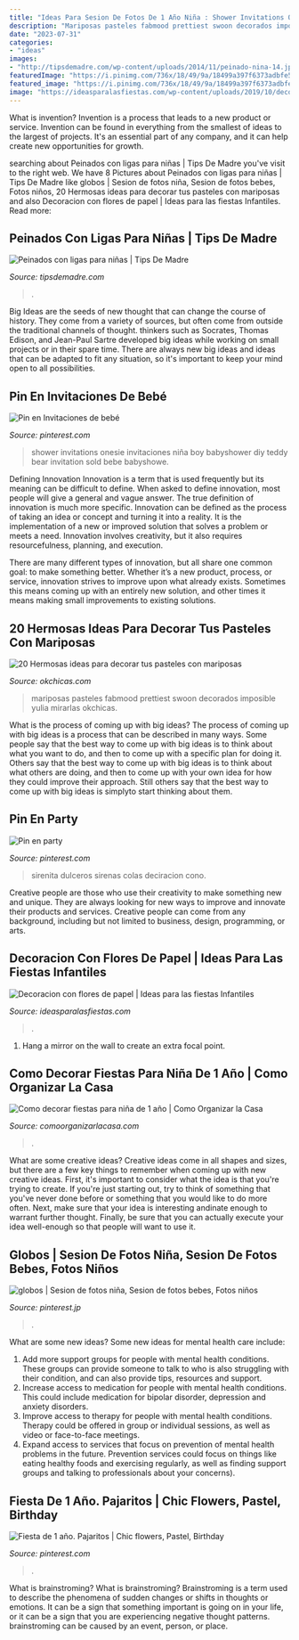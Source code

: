 ```yaml
---
title: "Ideas Para Sesion De Fotos De 1 Año Niña : Shower Invitations Onesie Invitaciones Niña Boy Babyshower Diy Teddy Bear Invitation Sold Bebe Babyshowe"
description: "Mariposas pasteles fabmood prettiest swoon decorados imposible yulia mirarlas okchicas"
date: "2023-07-31"
categories:
- "ideas"
images:
- "http://tipsdemadre.com/wp-content/uploads/2014/11/peinado-nina-14.jpg"
featuredImage: "https://i.pinimg.com/736x/18/49/9a/18499a397f6373adbfe51b8b2f25008f.jpg"
featured_image: "https://i.pinimg.com/736x/18/49/9a/18499a397f6373adbfe51b8b2f25008f.jpg"
image: "https://ideasparalasfiestas.com/wp-content/uploads/2019/10/decoracion-con-flores-de-papel-23.jpg"
---
```



What is invention?
Invention is a process that leads to a new product or service. Invention can be found in everything from the smallest of ideas to the largest of projects. It's an essential part of any company, and it can help create new opportunities for growth.

	

		
searching about Peinados con ligas para niñas | Tips De Madre you've visit to the right web. We have 8 Pictures about Peinados con ligas para niñas | Tips De Madre like globos | Sesion de fotos niña, Sesion de fotos bebes, Fotos niños, 20 Hermosas ideas para decorar tus pasteles con mariposas and also Decoracion con flores de papel | Ideas para las fiestas Infantiles. Read more:
		
    
## Peinados Con Ligas Para Niñas | Tips De Madre

<img loading=lazy src="http://tipsdemadre.com/wp-content/uploads/2014/11/peinado-nina-14.jpg" onerror="this.onerror=null;this.src='https://tse3.mm.bing.net/th?id=OIP.USkbDuCyFCKAeTo49-BZOAHaHa&amp;pid=15.1';" alt="Peinados con ligas para niñas | Tips De Madre">

_Source: tipsdemadre.com_

>. 

	

Big Ideas are the seeds of new thought that can change the course of history. They come from a variety of sources, but often come from outside the traditional channels of thought. thinkers such as Socrates, Thomas Edison, and Jean-Paul Sartre developed big ideas while working on small projects or in their spare time. There are always new big ideas and ideas that can be adapted to fit any situation, so it's important to keep your mind open to all possibilities.

    
## Pin En Invitaciones De Bebé

<img loading=lazy src="https://i.pinimg.com/736x/ad/06/3b/ad063b1fad9dbed597356d3e7ffdf2c0.jpg" onerror="this.onerror=null;this.src='https://tse2.mm.bing.net/th?id=OIP.-F9oebPPLGMIwQfa0-85ugHaK0&amp;pid=15.1';" alt="Pin en Invitaciones de bebé">

_Source: pinterest.com_

>shower invitations onesie invitaciones niña boy babyshower diy teddy bear invitation sold bebe babyshowe. 

	

Defining Innovation
Innovation is a term that is used frequently but its meaning can be difficult to define. When asked to define innovation, most people will give a general and vague answer. The true definition of innovation is much more specific.
Innovation can be defined as the process of taking an idea or concept and turning it into a reality. It is the implementation of a new or improved solution that solves a problem or meets a need. Innovation involves creativity, but it also requires resourcefulness, planning, and execution.

There are many different types of innovation, but all share one common goal: to make something better. Whether it’s a new product, process, or service, innovation strives to improve upon what already exists. Sometimes this means coming up with an entirely new solution, and other times it means making small improvements to existing solutions.

    
## 20 Hermosas Ideas Para Decorar Tus Pasteles Con Mariposas

<img loading=lazy src="https://www.okchicas.com/wp-content/uploads/2020/10/Hermosos-pasteles-con-mariposas-19-1.jpg" onerror="this.onerror=null;this.src='https://tse3.mm.bing.net/th?id=OIP.Xw3SMGoKso0BlciEjvzT7QHaJT&amp;pid=15.1';" alt="20 Hermosas ideas para decorar tus pasteles con mariposas">

_Source: okchicas.com_

>mariposas pasteles fabmood prettiest swoon decorados imposible yulia mirarlas okchicas. 

	

What is the process of coming up with big ideas?
The process of coming up with big ideas is a process that can be described in many ways. Some people say that the best way to come up with big ideas is to think about what you want to do, and then to come up with a specific plan for doing it. Others say that the best way to come up with big ideas is to think about what others are doing, and then to come up with your own idea for how they could improve their approach. Still others say that the best way to come up with big ideas is simplyto start thinking about them.

    
## Pin En Party

<img loading=lazy src="https://i.pinimg.com/736x/18/49/9a/18499a397f6373adbfe51b8b2f25008f.jpg" onerror="this.onerror=null;this.src='https://tse3.mm.bing.net/th?id=OIP.wamEweY_6R2_joY-fNXBZAHaFj&amp;pid=15.1';" alt="Pin en party">

_Source: pinterest.com_

>sirenita dulceros sirenas colas deciracion cono. 

	

Creative people are those who use their creativity to make something new and unique. They are always looking for new ways to improve and innovate their products and services. Creative people can come from any background, including but not limited to business, design, programming, or arts.

    
## Decoracion Con Flores De Papel | Ideas Para Las Fiestas Infantiles

<img loading=lazy src="https://ideasparalasfiestas.com/wp-content/uploads/2019/10/decoracion-con-flores-de-papel-23.jpg" onerror="this.onerror=null;this.src='https://tse2.mm.bing.net/th?id=OIP.rSXOLLQR0NOfqpFvH97j3AHaJ5&amp;pid=15.1';" alt="Decoracion con flores de papel | Ideas para las fiestas Infantiles">

_Source: ideasparalasfiestas.com_

>. 

	

1. Hang a mirror on the wall to create an extra focal point.

    
## Como Decorar Fiestas Para Niña De 1 Año | Como Organizar La Casa

<img loading=lazy src="https://comoorganizarlacasa.com/wp-content/uploads/2017/05/decorar-fiestas-nina-1-ano-7.jpg" onerror="this.onerror=null;this.src='https://tse4.mm.bing.net/th?id=OIP.rhHiADr14a9TBGeavW5XawHaK9&amp;pid=15.1';" alt="Como decorar fiestas para niña de 1 año | Como Organizar la Casa">

_Source: comoorganizarlacasa.com_

>. 

	

What are some creative ideas?
Creative ideas come in all shapes and sizes, but there are a few key things to remember when coming up with new creative ideas. First, it's important to consider what the idea is that you're trying to create. If you're just starting out, try to think of something that you've never done before or something that you would like to do more often. Next, make sure that your idea is interesting andinate enough to warrant further thought. Finally, be sure that you can actually execute your idea well-enough so that people will want to use it.

    
## Globos | Sesion De Fotos Niña, Sesion De Fotos Bebes, Fotos Niños

<img loading=lazy src="https://i.pinimg.com/originals/67/7e/8a/677e8ab18713483ee1c83557159c3690.jpg" onerror="this.onerror=null;this.src='https://tse1.mm.bing.net/th?id=OIP.5MvFafmIi5iF7nmkBpFKfgHaLG&amp;pid=15.1';" alt="globos | Sesion de fotos niña, Sesion de fotos bebes, Fotos niños">

_Source: pinterest.jp_

>. 

	

What are some new ideas?
Some new ideas for mental health care include:
1. Add more support groups for people with mental health conditions. These groups can provide someone to talk to who is also struggling with their condition, and can also provide tips, resources and support.
2. Increase access to medication for people with mental health conditions. This could include medication for bipolar disorder, depression and anxiety disorders.
3. Improve access to therapy for people with mental health conditions. Therapy could be offered in group or individual sessions, as well as video or face-to-face meetings.
4. Expand access to services that focus on prevention of mental health problems in the future. Prevention services could focus on things like eating healthy foods and exercising regularly, as well as finding support groups and talking to professionals about your concerns).

    
## Fiesta De 1 Año. Pajaritos | Chic Flowers, Pastel, Birthday

<img loading=lazy src="https://i.pinimg.com/736x/10/11/fc/1011fcd4fc764eabd5e89cf3f44ebe0e.jpg" onerror="this.onerror=null;this.src='https://tse3.mm.bing.net/th?id=OIP.0D46E-_iMhHlO0cVeZP3MwHaJ3&amp;pid=15.1';" alt="Fiesta de 1 año. Pajaritos | Chic flowers, Pastel, Birthday">

_Source: pinterest.com_

>. 

	

What is brainstroming?
What is brainstroming? Brainstroming is a term used to describe the phenomena of sudden changes or shifts in thoughts or emotions. It can be a sign that something important is going on in your life, or it can be a sign that you are experiencing negative thought patterns. brainstroming can be caused by an event, person, or place.

